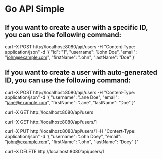 # Go API Simple

## If you want to create a user with a specific ID, you can use the following command:
curl -X POST http://localhost:8080/api/users -H "Content-Type: application/json" -d '{
    "id": "1",
    "username": "John Doe",
    "email": "john@example.com",
    "firstName": "John",
    "lastName": "Doe"
  }'

## If you want to create a user with auto-generated ID, you can use the following command:
curl -X POST http://localhost:8080/api/users -H "Content-Type: application/json" -d '{
    "username": "Jane Doe",
    "email": "jane@example.com",
    "firstName": "Jane",
    "lastName": "Doe"
  }'

curl -X GET http://localhost:8080/api/users

curl -X GET http://localhost:8080/api/users/1

curl -X PUT http://localhost:8080/api/users/1 -H "Content-Type: application/json" -d '{
    "username": "John Doey",
    "email": "john@example.com",
    "firstName": "John",
    "lastName": "Doey"
  }'

curl -X DELETE http://localhost:8080/api/users/1

